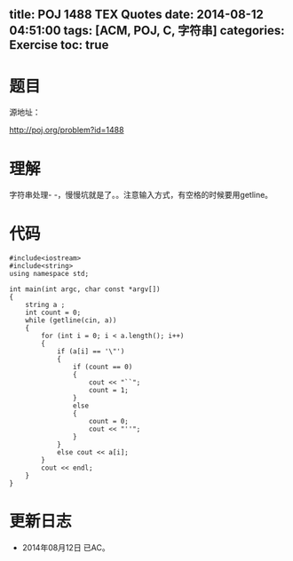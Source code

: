 ﻿title: POJ 1488 TEX Quotes
date: 2014-08-12 04:51:00
tags: [ACM, POJ, C, 字符串]
categories: Exercise
toc: true
---
# 题目
源地址：

http://poj.org/problem?id=1488

# 理解
字符串处理- -，慢慢坑就是了。。注意输入方式，有空格的时候要用getline。

<!-- more -->

# 代码

```
#include<iostream>
#include<string>
using namespace std;

int main(int argc, char const *argv[])
{
    string a ;
    int count = 0;
    while (getline(cin, a))
    {
        for (int i = 0; i < a.length(); i++)
        {
            if (a[i] == '\"')
            {
                if (count == 0)
                {
                    cout << "``";
                    count = 1;
                }
                else
                {
                    count = 0;
                    cout << "''";
                }
            }
            else cout << a[i];
        }
        cout << endl;
    }
}

```

# 更新日志
- 2014年08月12日 已AC。